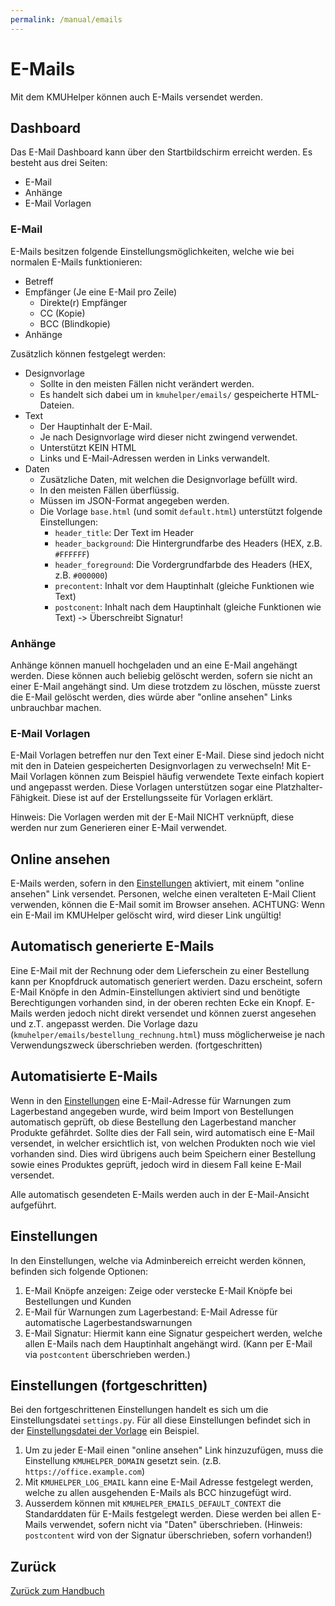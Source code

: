 ```yaml
---
permalink: /manual/emails
---
```


# E-Mails

Mit dem KMUHelper können auch E-Mails versendet werden.

## Dashboard

Das E-Mail Dashboard kann über den Startbildschirm erreicht werden. Es besteht aus drei Seiten:

- E-Mail
- Anhänge
- E-Mail Vorlagen

### E-Mail

E-Mails besitzen folgende Einstellungsmöglichkeiten, welche wie bei normalen E-Mails funktionieren:

- Betreff
- Empfänger (Je eine E-Mail pro Zeile)
  - Direkte(r) Empfänger
  - CC (Kopie)
  - BCC (Blindkopie)
- Anhänge

Zusätzlich können festgelegt werden:

- Designvorlage
  - Sollte in den meisten Fällen nicht verändert werden.
  - Es handelt sich dabei um in `kmuhelper/emails/` gespeicherte HTML-Dateien.
- Text
  - Der Hauptinhalt der E-Mail.
  - Je nach Designvorlage wird dieser nicht zwingend verwendet.
  - Unterstützt KEIN HTML
  - Links und E-Mail-Adressen werden in Links verwandelt.
- Daten
  - Zusätzliche Daten, mit welchen die Designvorlage befüllt wird.
  - In den meisten Fällen überflüssig.
  - Müssen im JSON-Format angegeben werden.
  - Die Vorlage `base.html` (und somit `default.html`) unterstützt folgende Einstellungen:
    - `header_title`: Der Text im Header
    - `header_background`: Die Hintergrundfarbe des Headers (HEX, z.B. `#FFFFFF`)
    - `header_foreground`: Die Vordergrundfarbde des Headers (HEX, z.B. `#000000`)
    - `precontent`: Inhalt vor dem Hauptinhalt (gleiche Funktionen wie Text)
    - `postconent`: Inhalt nach dem Hauptinhalt (gleiche Funktionen wie Text)
      &dash;&gt; Überschreibt Signatur!

### Anhänge

Anhänge können manuell hochgeladen und an eine E-Mail angehängt werden. Diese können auch beliebig gelöscht werden, sofern sie nicht an einer E-Mail angehängt sind. Um diese trotzdem zu löschen, müsste zuerst die E-Mail gelöscht werden, dies würde aber "online ansehen" Links unbrauchbar machen.

### E-Mail Vorlagen

E-Mail Vorlagen betreffen nur den Text einer E-Mail. Diese sind jedoch nicht mit den in Dateien gespeicherten Designvorlagen zu verwechseln! Mit E-Mail Vorlagen können zum Beispiel häufig verwendete Texte einfach kopiert und angepasst werden. Diese Vorlagen unterstützen sogar eine Platzhalter-Fähigkeit. Diese ist auf der Erstellungsseite für Vorlagen erklärt.

Hinweis: Die Vorlagen werden mit der E-Mail NICHT verknüpft, diese werden nur zum Generieren einer E-Mail verwendet.

## Online ansehen

E-Mails werden, sofern in den [Einstellungen](#einstellungen-fortgeschritten) aktiviert, mit einem "online ansehen" Link versendet. Personen, welche einen veralteten E-Mail Client verwenden, können die E-Mail somit im Browser ansehen.
ACHTUNG: Wenn ein E-Mail im KMUHelper gelöscht wird, wird dieser Link ungültig!

## Automatisch generierte E-Mails

Eine E-Mail mit der Rechnung oder dem Lieferschein zu einer Bestellung kann per Knopfdruck automatisch generiert werden. Dazu erscheint, sofern E-Mail Knöpfe in den Admin-Einstellungen aktiviert sind und benötigte Berechtigungen vorhanden sind, in der oberen rechten Ecke ein Knopf. E-Mails werden jedoch nicht direkt versendet und können zuerst angesehen und z.T. angepasst werden. Die Vorlage dazu (`kmuhelper/emails/bestellung_rechnung.html`) muss möglicherweise je nach Verwendungszweck überschrieben werden. (fortgeschritten)

## Automatisierte E-Mails

Wenn in den [Einstellungen](#einstellungen) eine E-Mail-Adresse für Warnungen zum Lagerbestand angegeben wurde, wird beim Import von Bestellungen automatisch geprüft, ob diese Bestellung den Lagerbestand mancher Produkte gefährdet. Sollte dies der Fall sein, wird automatisch eine E-Mail versendet, in welcher ersichtlich ist, von welchen Produkten noch wie viel vorhanden sind. Dies wird übrigens auch beim Speichern einer Bestellung sowie eines Produktes geprüft, jedoch wird in diesem Fall keine E-Mail versendet.

Alle automatisch gesendeten E-Mails werden auch in der E-Mail-Ansicht aufgeführt.

## Einstellungen

In den Einstellungen, welche via Adminbereich erreicht werden können, befinden sich folgende Optionen:

1. E-Mail Knöpfe anzeigen: Zeige oder verstecke E-Mail Knöpfe bei Bestellungen und Kunden
2. E-Mail für Warnungen zum Lagerbestand: E-Mail Adresse für automatische Lagerbestandswarnungen
3. E-Mail Signatur: Hiermit kann eine Signatur gespeichert werden, welche allen E-Mails nach dem Hauptinhalt angehängt wird. (Kann per E-Mail via `postcontent` überschrieben werden.)

## Einstellungen (fortgeschritten)

Bei den fortgeschrittenen Einstellungen handelt es sich um die Einstellungsdatei `settings.py`. Für all diese Einstellungen befindet sich in der [Einstellungsdatei der Vorlage](https://github.com/rafaelurben/djangoproject-template-kmuhelper-heroku/blob/master/mysite/settings.py) ein Beispiel.

1. Um zu jeder E-Mail einen "online ansehen" Link hinzuzufügen, muss die Einstellung `KMUHELPER_DOMAIN` gesetzt sein. (z.B. `https://office.example.com`)
2. Mit `KMUHELPER_LOG_EMAIL` kann eine E-Mail Adresse festgelegt werden, welche zu allen ausgehenden E-Mails als BCC hinzugefügt wird.
3. Ausserdem können mit `KMUHELPER_EMAILS_DEFAULT_CONTEXT` die Standarddaten für E-Mails festgelegt werden. Diese werden bei allen E-Mails verwendet, sofern nicht via "Daten" überschrieben. (Hinweis: `postcontent` wird von der Signatur überschrieben, sofern vorhanden!)

## Zurück

[Zurück zum Handbuch](./README.md)
